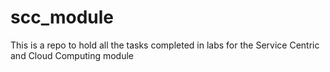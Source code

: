 # scc_module
This is a repo to hold all the tasks completed in labs for the Service Centric and Cloud Computing module
